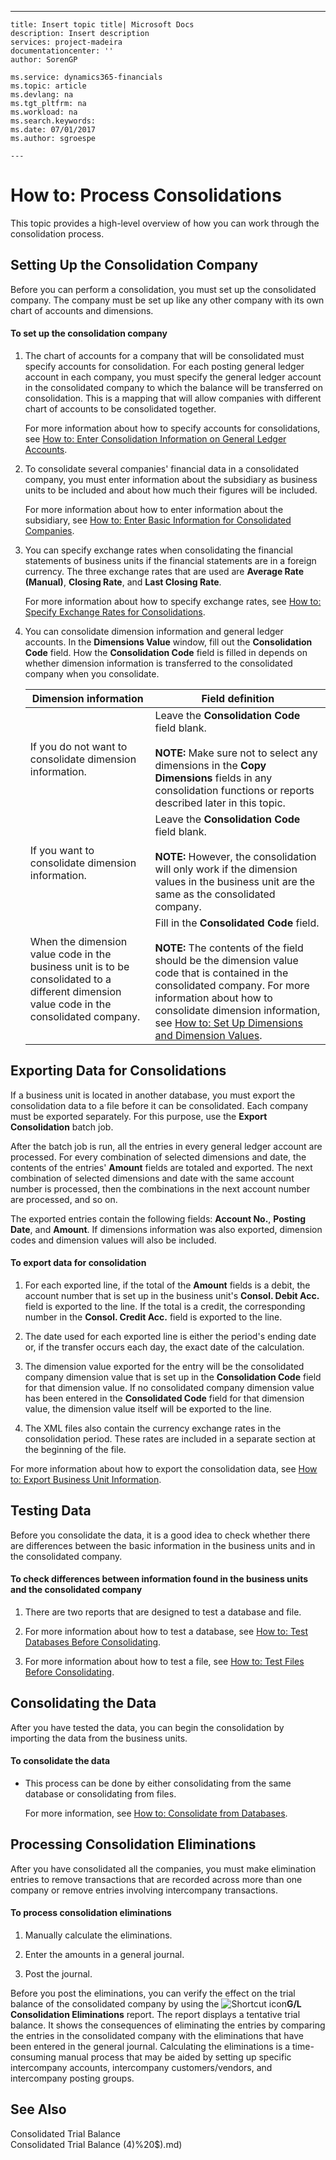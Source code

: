 ---
    title: Insert topic title| Microsoft Docs
    description: Insert description
    services: project-madeira
    documentationcenter: ''
    author: SorenGP

    ms.service: dynamics365-financials
    ms.topic: article
    ms.devlang: na
    ms.tgt_pltfrm: na
    ms.workload: na
    ms.search.keywords:
    ms.date: 07/01/2017
    ms.author: sgroespe

    ---
# How to: Process Consolidations
This topic provides a high-level overview of how you can work through the consolidation process.  
  
## Setting Up the Consolidation Company  
 Before you can perform a consolidation, you must set up the consolidated company. The company must be set up like any other company with its own chart of accounts and dimensions.  
  
#### To set up the consolidation company  
  
1.  The chart of accounts for a company that will be consolidated must specify accounts for consolidation. For each posting general ledger account in each company, you must specify the general ledger account in the consolidated company to which the balance will be transferred on consolidation. This is a mapping that will allow companies with different chart of accounts to be consolidated together.  
  
     For more information about how to specify accounts for consolidations, see [How to: Enter Consolidation Information on General Ledger Accounts](../FullExperience/how-to-enter-consolidation-information-on-general-ledger-accounts.md).  
  
2.  To consolidate several companies' financial data in a consolidated company, you must enter information about the subsidiary as business units to be included and about how much their figures will be included.  
  
     For more information about how to enter information about the subsidiary, see [How to: Enter Basic Information for Consolidated Companies](../FullExperience/how-to-enter-basic-information-for-consolidated-companies.md).  
  
3.  You can specify exchange rates when consolidating the financial statements of business units if the financial statements are in a foreign currency. The three exchange rates that are used are **Average Rate \(Manual\)**, **Closing Rate**, and **Last Closing Rate**.  
  
     For more information about how to specify exchange rates, see [How to: Specify Exchange Rates for Consolidations](../FullExperience/how-to-specify-exchange-rates-for-consolidations.md).  
  
4.  You can consolidate dimension information and general ledger accounts. In the **Dimensions Value** window, fill out the **Consolidation Code** field. How the **Consolidation Code** field is filled in depends on whether dimension information is transferred to the consolidated company when you consolidate.  
  
    |Dimension information|Field definition|  
    |---------------------------|----------------------|  
    |If you do not want to consolidate dimension information.|Leave the **Consolidation Code** field blank.<br /><br /> **NOTE:** Make sure not to select any dimensions in the **Copy Dimensions** fields in any consolidation functions or reports described later in this topic.|  
    |If you want to consolidate dimension information.|Leave the **Consolidation Code** field blank.<br /><br /> **NOTE:** However, the consolidation will only work if the dimension values in the business unit are the same as the consolidated company.|  
    |When the dimension value code in the business unit is to be consolidated to a different dimension value code in the consolidated company.|Fill in the **Consolidated Code** field.<br /><br /> **NOTE:** The contents of the field should be the dimension value code that is contained in the consolidated company. For more information about how to consolidate dimension information, see [How to: Set Up Dimensions and Dimension Values](../FullExperience/how-to-set-up-dimensions-and-dimension-values.md).|  
  
## Exporting Data for Consolidations  
 If a business unit is located in another database, you must export the consolidation data to a file before it can be consolidated. Each company must be exported separately. For this purpose, use the **Export Consolidation** batch job.  
  
 After the batch job is run, all the entries in every general ledger account are processed. For every combination of selected dimensions and date, the contents of the entries' **Amount** fields are totaled and exported. The next combination of selected dimensions and date with the same account number is processed, then the combinations in the next account number are processed, and so on.  
  
 The exported entries contain the following fields: **Account No.**, **Posting Date**, and **Amount**. If dimensions information was also exported, dimension codes and dimension values will also be included.  
  
#### To export data for consolidation  
  
1.  For each exported line, if the total of the **Amount** fields is a debit, the account number that is set up in the business unit's **Consol. Debit Acc.** field is exported to the line. If the total is a credit, the corresponding number in the **Consol. Credit Acc.** field is exported to the line.  
  
2.  The date used for each exported line is either the period's ending date or, if the transfer occurs each day, the exact date of the calculation.  
  
3.  The dimension value exported for the entry will be the consolidated company dimension value that is set up in the **Consolidation Code** field for that dimension value. If no consolidated company dimension value has been entered in the **Consolidated Code** field for that dimension value, the dimension value itself will be exported to the line.  
  
4.  The XML files also contain the currency exchange rates in the consolidation period. These rates are included in a separate section at the beginning of the file.  
  
 For more information about how to export the consolidation data, see [How to: Export Business Unit Information](../FullExperience/how-to-export-business-unit-information.md).  
  
## Testing Data  
 Before you consolidate the data, it is a good idea to check whether there are differences between the basic information in the business units and in the consolidated company.  
  
#### To check differences between information found in the business units and the consolidated company  
  
1.  There are two reports that are designed to test a database and file.  
  
2.  For more information about how to test a database, see [How to: Test Databases Before Consolidating](../FullExperience/how-to-test-databases-before-consolidating.md).  
  
3.  For more information about how to test a file, see [How to: Test Files Before Consolidating](../FullExperience/how-to-test-files-before-consolidating.md).  
  
## Consolidating the Data  
 After you have tested the data, you can begin the consolidation by importing the data from the business units.  
  
#### To consolidate the data  
  
-   This process can be done by either consolidating from the same database or consolidating from files.  
  
     For more information, see [How to: Consolidate from Databases](../FullExperience/how-to-consolidate-from-files.md).  
  
## Processing Consolidation Eliminations  
 After you have consolidated all the companies, you must make elimination entries to remove transactions that are recorded across more than one company or remove entries involving intercompany transactions.  
  
#### To process consolidation eliminations  
  
1.  Manually calculate the eliminations.  
  
2.  Enter the amounts in a general journal.  
  
3.  Post the journal.  
  
 Before you post the eliminations, you can verify the effect on the trial balance of the consolidated company by using the ![Shortcut icon](../FullExperience/media/shortcutcoldicon.gif "shortcutColdIcon")**G\/L Consolidation Eliminations** report. The report displays a tentative trial balance. It shows the consequences of eliminating the entries by comparing the entries in the consolidated company with the eliminations that have been entered in the general journal. Calculating the eliminations is a time-consuming manual process that may be aided by setting up specific intercompany accounts, intercompany customers\/vendors, and intercompany posting groups.  
  
## See Also  
 Consolidated Trial Balance   
 Consolidated Trial Balance \(4\)%20$\).md)